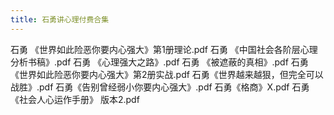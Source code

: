```yaml
---
title: 石勇讲心理付费合集
---
```


石勇 《世界如此险恶你要内心强大》第1册理论.pdf
石勇 《中国社会各阶层心理分析书稿》.pdf
石勇 《心理强大之路》.pdf
石勇 《被遮蔽的真相》.pdf
石勇《世界如此险恶你要内心强大》第2册实战.pdf
石勇《世界越来越狠，但完全可以战胜》.pdf
石勇《告别曾经弱小你要内心强大》.pdf
石勇《格商》X.pdf
石勇《社会人心运作手册》 版本2.pdf